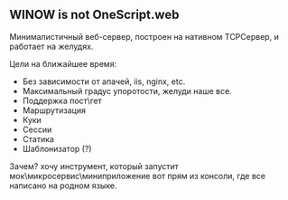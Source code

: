 ## WINOW is not OneScript.web

Минималистичный веб-сервер, построен на нативном TCPСервер, и работает на желудях. 

Цели на ближайшее время:

- Без зависимости от апачей, iis, nginx, etc. 
- Максимальный градус упоротости, желуди наше все.
- Поддержка пост\гет
- Маршрутизация
- Куки
- Сессии
- Статика
- Шаблонизатор (?)

Зачем? хочу инструмент, который запустит мок\микросервис\миниприложение вот прям из консоли, где все написано на родном языке.